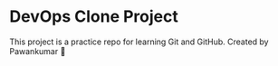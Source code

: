 # DevOps Clone Project
This project is a practice repo for learning Git and GitHub.
Created by Pawankumar 🚀

